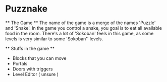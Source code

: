 # Puzznake

** The Game **
  The name of the game is a merge of the names 'Puzzle' and 'Snake'.
In the game you control a snake, you goal is to eat all available food in the room.
There's a lot of 'Sokoban' feels in this game, as some levels is very similar to some
'Sokoban'' levels.

** Stuffs in the game **
 - Blocks that you can move
 - Portals
 - Doors with triggers
 - Level Editor ( unsure )

